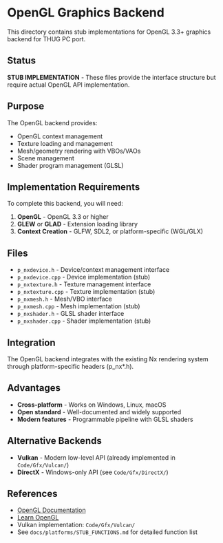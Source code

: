 # OpenGL Graphics Backend

This directory contains stub implementations for OpenGL 3.3+ graphics backend for THUG PC port.

## Status

**STUB IMPLEMENTATION** - These files provide the interface structure but require actual OpenGL API implementation.

## Purpose

The OpenGL backend provides:
- OpenGL context management
- Texture loading and management
- Mesh/geometry rendering with VBOs/VAOs
- Scene management
- Shader program management (GLSL)

## Implementation Requirements

To complete this backend, you will need:

1. **OpenGL** - OpenGL 3.3 or higher
2. **GLEW** or **GLAD** - Extension loading library
3. **Context Creation** - GLFW, SDL2, or platform-specific (WGL/GLX)

## Files

- `p_nxdevice.h` - Device/context management interface
- `p_nxdevice.cpp` - Device implementation (stub)
- `p_nxtexture.h` - Texture management interface
- `p_nxtexture.cpp` - Texture implementation (stub)
- `p_nxmesh.h` - Mesh/VBO interface
- `p_nxmesh.cpp` - Mesh implementation (stub)
- `p_nxshader.h` - GLSL shader interface
- `p_nxshader.cpp` - Shader implementation (stub)

## Integration

The OpenGL backend integrates with the existing Nx rendering system through platform-specific headers (p_nx*.h).

## Advantages

- **Cross-platform** - Works on Windows, Linux, macOS
- **Open standard** - Well-documented and widely supported
- **Modern features** - Programmable pipeline with GLSL shaders

## Alternative Backends

- **Vulkan** - Modern low-level API (already implemented in `Code/Gfx/Vulcan/`)
- **DirectX** - Windows-only API (see `Code/Gfx/DirectX/`)

## References

- [OpenGL Documentation](https://www.opengl.org/documentation/)
- [Learn OpenGL](https://learnopengl.com/)
- Vulkan implementation: `Code/Gfx/Vulcan/`
- See `docs/platforms/STUB_FUNCTIONS.md` for detailed function list
